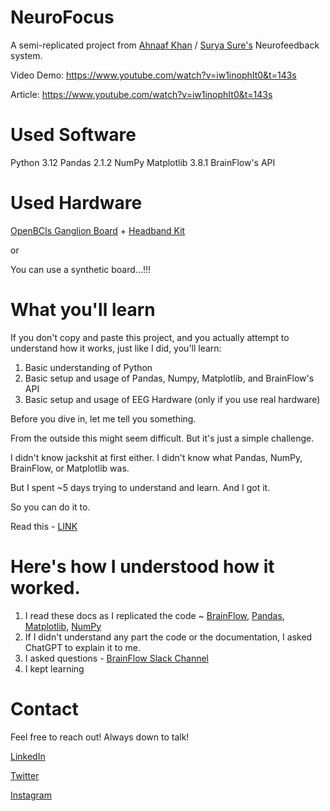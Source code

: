 # NeuroFocus

A semi-replicated project from [Ahnaaf Khan](https://ahnaafk.medium.com/creating-a-neurofeedback-program-with-python-c6153022a4e7) / [Surya Sure's](https://medium.com/@suryasure734/building-a-neurofeedback-program-to-assess-concentration-and-relaxation-25f38afc0fdd) Neurofeedback system.

Video Demo: https://www.youtube.com/watch?v=iw1inophIt0&t=143s

Article: https://www.youtube.com/watch?v=iw1inophIt0&t=143s

# Used Software
Python 3.12 
Pandas 2.1.2 
NumPy 
Matplotlib 3.8.1
BrainFlow's API

# Used Hardware
[OpenBCIs Ganglion Board](https://shop.openbci.com/products/ganglion-board) + [Headband Kit](https://fri-fl-shop.com/products/headband-kit-for-openbci)

or

You can use a synthetic board...!!!

# What you'll learn

If you don't copy and paste this project, and you actually attempt to understand how it works, just like I did, you'll learn:

1. Basic understanding of Python
2. Basic setup and usage of Pandas, Numpy, Matplotlib, and BrainFlow's API
3. Basic setup and usage of EEG Hardware (only if you use real hardware)

Before you dive in, let me tell you something.

From the outside this might seem difficult. But it's just a simple challenge.

I didn't know jackshit at first either. I didn't know what Pandas, NumPy, BrainFlow, or Matplotlib was.

But I spent ~5 days trying to understand and learn. And I got it.

So you can do it to.

Read this - [LINK](https://www.linkedin.com/posts/vxnuaj_as-i-explore-bcis-signal-processing-and-activity-7129422585389289472-xiMr)

# Here's how I understood how it worked.

1. I read these docs as I replicated the code ~ [BrainFlow](https://brainflow.readthedocs.io/en/stable/UserAPI.html), [Pandas](https://pandas.pydata.org/docs/), [Matplotlib](https://matplotlib.org/stable/index.html), [NumPy](https://numpy.org/doc/1.26/user/index.html#user)
2. If I didn't understand any part the code or the documentation, I asked ChatGPT to explain it to me.
3. I asked questions - [BrainFlow Slack Channel](https://brainflow.org/2020-03-23-slack/)
4. I kept learning 

# Contact

Feel free to reach out! Always down to talk!

[LinkedIn](https://linkedin.com/in/vxnuaj)

[Twitter](https://twitter.com/vxnuaj)

[Instagram](https://instagram.com/vxnuaj)